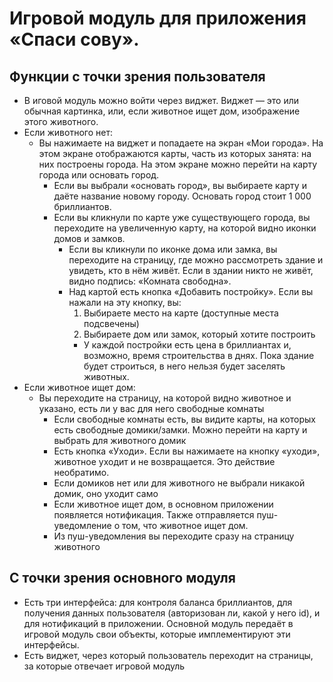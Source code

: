 # Игровой модуль для приложения «Спаси сову».

## Функции с точки зрения пользователя

* В иговой модуль можно войти через виджет. Виджет — это или обычная картинка, или, если животное ищет дом, изображение этого животного.
* Если животного нет:
  * Вы нажимаете на виджет и попадаете на экран «Мои города». На этом экране отображаются карты, часть из которых занята: на них построены города. На этом экране можно перейти на карту города или основать город.
    * Если вы выбрали «основать город», вы выбираете карту и даёте название новому городу. Основать город стоит 1 000 бриллиантов.
    * Если вы кликнули по карте уже существующего города, вы переходите на увеличенную карту, на которой видно иконки домов и замков.
      * Если вы кликнули по иконке дома или замка, вы переходите на страницу, где можно рассмотреть здание и увидеть, кто в нём живёт. Если в здании никто не живёт, видно подпись: «Комната свободна».
      * Над картой есть кнопка «Добавить постройку». Если вы нажали на эту кнопку, вы:
        1. Выбираете место на карте (доступные места подсвечены)
        2. Выбираете дом или замок, который хотите построить
        * У каждой постройки есть цена в бриллиантах и, возможно, время строительства в днях. Пока здание будет строиться, в него нельзя будет заселять животных.
* Если животное ищет дом:      
  * Вы переходите на страницу, на которой видно животное и указано, есть ли у вас для него свободные комнаты
    * Если свободные комнаты есть, вы видите карты, на которых есть свободные домики/замки. Можно перейти на карту и выбрать для животного домик
    * Есть кнопка «Уходи». Если вы нажимаете на кнопку «уходи», животное уходит и не возвращается. Это действие необратимо.
    * Если домиков нет или для животного не выбрали никакой домик, оно уходит само
    * Если животное ищет дом, в основном приложении появляется нотификация. Также отправляется пуш-уведомление о том, что животное ищет дом.
    * Из пуш-уведомления вы переходите сразу на страницу животного
    
## С точки зрения основного модуля

* Есть три интерфейса: для контроля баланса бриллиантов, для получения данных пользователя (авторизован ли, какой у него id), и для нотификаций в приложении. Основной модуль передаёт в игровой модуль свои объекты, которые имплементируют эти интерфейсы.
* Есть виджет, через который пользователь переходит на страницы, за которые отвечает игровой модуль